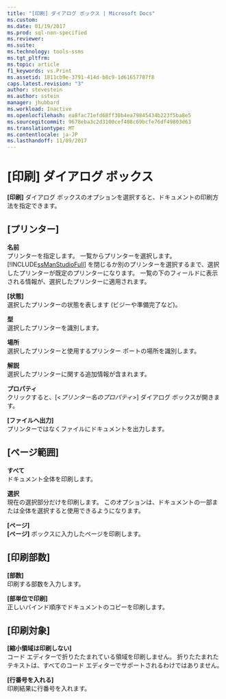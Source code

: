 ```yaml
---
title: "[印刷] ダイアログ ボックス | Microsoft Docs"
ms.custom: 
ms.date: 01/19/2017
ms.prod: sql-non-specified
ms.reviewer: 
ms.suite: 
ms.technology: tools-ssms
ms.tgt_pltfrm: 
ms.topic: article
f1_keywords: vs.Print
ms.assetid: 1811cb9e-3791-414d-b8c9-1d61657707f8
caps.latest.revision: "3"
author: stevestein
ms.author: sstein
manager: jhubbard
ms.workload: Inactive
ms.openlocfilehash: ea8fac71efd68ff30b4ea79845434b223f5ba8e5
ms.sourcegitcommit: 9678eba3c2d3100cef408c69bcfe76df49803d63
ms.translationtype: MT
ms.contentlocale: ja-JP
ms.lasthandoff: 11/09/2017
---
```

# <a name="print-dialog-box"></a>[印刷] ダイアログ ボックス
**[印刷]** ダイアログ ボックスのオプションを選択すると、ドキュメントの印刷方法を指定できます。  
  
## <a name="printer"></a>[プリンター]  
**名前**  
プリンターを指定します。 一覧からプリンターを選択します。 [!INCLUDE[ssManStudioFull](../../includes/ssmanstudiofull_md.md)] を閉じるか別のプリンターを選択するまで、選択したプリンターが既定のプリンターになります。 一覧の下のフィールドに表示される情報が、選択したプリンターに適用されます。  
  
**[状態]**  
選択したプリンターの状態を表します (ビジーや準備完了など)。  
  
**型**  
選択したプリンターを識別します。  
  
**場所**  
選択したプリンターと使用するプリンター ポートの場所を識別します。  
  
**解説**  
選択したプリンターに関する追加情報が含まれます。  
  
**プロパティ**  
クリックすると、[\<*プリンター名のプロパティ*>] ダイアログ ボックスが開きます。  
  
**[ファイルへ出力]**  
プリンターではなくファイルにドキュメントを出力します。  
  
## <a name="page-range"></a>[ページ範囲]  
**すべて**  
ドキュメント全体を印刷します。  
  
**選択**  
現在の選択部分だけを印刷します。 このオプションは、ドキュメントの一部または全体を選択すると使用できるようになります。  
  
**[ページ]**  
**[ページ]** ボックスに入力したページを印刷します。  
  
## <a name="copies"></a>[印刷部数]  
**[部数]**  
印刷する部数を入力します。  
  
**[部単位で印刷]**  
正しいバインド順序でドキュメントのコピーを印刷します。  
  
## <a name="print-what"></a>[印刷対象]  
**[縮小領域は印刷しない]**  
コード エディターで折りたたまれている領域を印刷しません。 折りたたまれたテキストは、すべてのコード エディターでサポートされるわけではありません。  
  
**[行番号を入れる]**  
印刷結果に行番号を入れます。  
  
